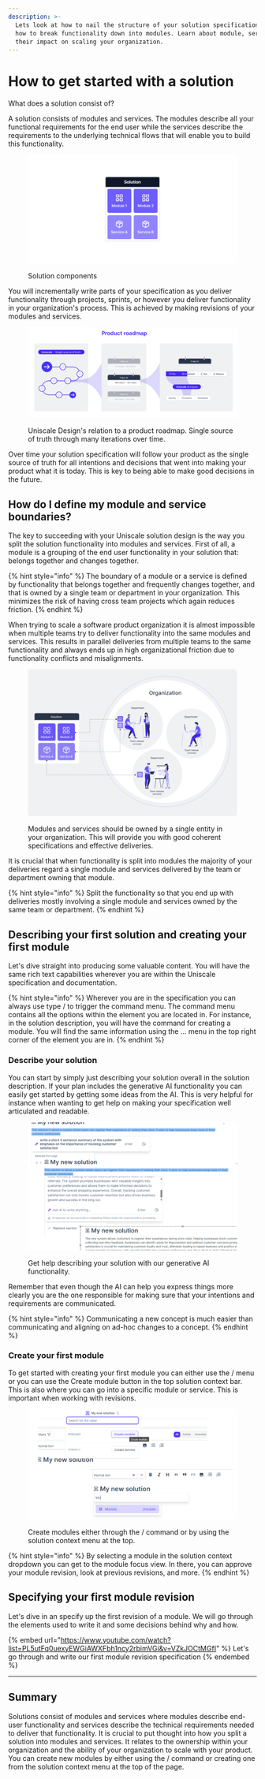 ```yaml
---
description: >-
  Lets look at how to nail the structure of your solution specification. Learn
  how to break functionality down into modules. Learn about module, services and
  their impact on scaling your organization.
---
```


# How to get started with a solution

What does a solution consist of?

A solution consists of modules and services. The modules describe all your functional requirements for the end user while the services describe the requirements to the underlying technical flows that will enable you to build this functionality.

<figure><img src="../.gitbook/assets/image (2) (1).png" alt=""><figcaption><p>Solution components</p></figcaption></figure>

You will incrementally write parts of your specification as you deliver functionality through projects, sprints, or however you deliver functionality in your organization's process. This is achieved by making revisions of your modules and services.

<figure><img src="../.gitbook/assets/image (1) (1).png" alt=""><figcaption><p>Uniscale Design's relation to a product roadmap. Single source of truth through many iterations over time.</p></figcaption></figure>

Over time your solution specification will follow your product as the single source of truth for all intentions and decisions that went into making your product what it is today. This is key to being able to make good decisions in the future.



## How do I define my module and service boundaries?

The key to succeeding with your Uniscale solution design is the way you split the solution functionality into modules and services. First of all, a module is a grouping of the end user functionality in your solution that: belongs together and changes together.

{% hint style="info" %}
The boundary of a module or a service is defined by functionality that belongs together and frequently changes together, and that is owned by a single team or department in your organization. This minimizes the risk of having cross team projects which again reduces friction.
{% endhint %}

When trying to scale a software product organization it is almost impossible when multiple teams try to deliver functionality into the same modules and services. This results in parallel deliveries from multiple teams to the same functionality and always ends up in high organizational friction due to functionality conflicts and misalignments.

<figure><img src="../.gitbook/assets/image (3) (1).png" alt=""><figcaption><p>Modules and services should be owned by a single entity in your organization. This will provide you with good coherent specifications and effective deliveries.</p></figcaption></figure>

It is crucial that when functionality is split into modules the majority of your deliveries regard a single module and services delivered by the team or department owning that module.

{% hint style="info" %}
Split the functionality so that you end up with deliveries mostly involving a single module and services owned by the same team or department.
{% endhint %}



## Describing your first solution and creating your first module

Let's dive straight into producing some valuable content. You will have the same rich text capabilities wherever you are within the Uniscale specification and documentation.

{% hint style="info" %}
Wherever you are in the specification you can always use type / to trigger the command menu. The command menu contains all the options within the element you are located in. For instance, in the solution description, you will have the command for creating a module. You will find the same information using the ... menu in the top right corner of the element you are in.
{% endhint %}



### Describe your solution

You can start by simply just describing your solution overall in the solution description. If your plan includes the generative AI functionality you can easily get started by getting some ideas from the AI. This is very helpful for instance when wanting to get help on making your specification well articulated and readable.&#x20;

<figure><img src="../.gitbook/assets/image (2) (1) (1) (1) (1).png" alt=""><figcaption><p>Get help describing your solution with our generative AI functionality.</p></figcaption></figure>

Remember that even though the AI can help you express things more clearly you are the one responsible for making sure that your intentions and requirements are communicated.&#x20;

{% hint style="info" %}
Communicating a new concept is much easier than communicating and aligning on ad-hoc changes to a concept.
{% endhint %}



### Create your first module

To get started with creating your first module you can either use the / menu or you can use the Create module button in the top solution context bar. This is also where you can go into a specific module or service. This is important when working with revisions.

<figure><img src="../.gitbook/assets/image (1) (1) (1) (1) (1) (1).png" alt=""><figcaption><p>Create modules either through the / command or by using the solution context menu at the top.</p></figcaption></figure>

{% hint style="info" %}
By selecting a module in the solution context dropdown you can get to the module focus view. In there, you can approve your module revision, look at previous revisions, and more.
{% endhint %}

## Specifying your first module revision

Let's dive in an specify up the first revision of a module. We will go through the elements used to write it and some decisions behind why and how.

{% embed url="https://www.youtube.com/watch?list=PL5utFq0uexyEWGiAWXFbh1ncy2rbimVGi&v=VZkJOCtMGfI" %}
Let's go through and write our first module revision specification
{% endembed %}



***

## Summary

Solutions consist of modules and services where modules describe end-user functionality and services describe the technical requirements needed to deliver that functionality. It is crucial to put thought into how you split a solution into modules and services. It relates to the ownership within your organization and the ability of your organization to scale with your product.\
You can create new modules by either using the / command or creating one from the solution context menu at the top of the page.
